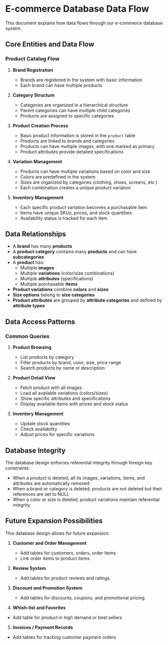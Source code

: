 # E-commerce Database Data Flow

This document explains how data flows through our e-commerce database system.

## Core Entities and Data Flow

### Product Catalog Flow

1. **Brand Registration**
   - Brands are registered in the system with basic information
   - Each brand can have multiple products

2. **Category Structure**
   - Categories are organized in a hierarchical structure
   - Parent categories can have multiple child categories
   - Products are assigned to specific categories

3. **Product Creation Process**
   - Basic product information is stored in the `product` table
   - Products are linked to brands and categories
   - Products can have multiple images, with one marked as primary
   - Product attributes provide detailed specifications

4. **Variation Management**
   - Products can have multiple variations based on color and size
   - Colors are predefined in the system
   - Sizes are organized by categories (clothing, shoes, screens, etc.)
   - Each combination creates a unique product variation

5. **Inventory Management**
   - Each specific product variation becomes a purchasable item
   - Items have unique SKUs, prices, and stock quantities
   - Availability status is tracked for each item

## Data Relationships

- A **brand** has many **products**
- A **product category** contains many **products** and can have **subcategories**
- A **product** has:
  - Multiple **images**
  - Multiple **variations** (color/size combinations)
  - Multiple **attributes** (specifications)
  - Multiple purchasable **items**
- **Product variations** combine **colors** and **sizes**
- **Size options** belong to **size categories**
- **Product attributes** are grouped by **attribute categories** and defined by **attribute types**

## Data Access Patterns

### Common Queries

1. **Product Browsing**
   - List products by category
   - Filter products by brand, color, size, price range
   - Search products by name or description

2. **Product Detail View**
   - Fetch product with all images
   - Load all available variations (colors/sizes)
   - Show specific attributes and specifications
   - Display available items with prices and stock status

3. **Inventory Management**
   - Update stock quantities
   - Check availability
   - Adjust prices for specific variations

## Database Integrity

The database design enforces referential integrity through foreign key constraints:

- When a product is deleted, all its images, variations, items, and attributes are automatically removed
- When a brand or category is deleted, products are not deleted but their references are set to NULL
- When a color or size is deleted, product variations maintain referential integrity

## Future Expansion Possibilities

This database design allows for future expansion:

1. **Customer and Order Management**
   - Add tables for customers, orders, order items
   - Link order items to product items

2. **Review System**
   - Add tables for product reviews and ratings

3. **Discount and Promotion System**
   - Add tables for discounts, coupons, and promotional pricing

4. **Whish-list and Favorites**
  - Add table for product in high demand or best sellers

5. **Invoices / Payment Records**
  - Add tables for tracking  customer payment orders